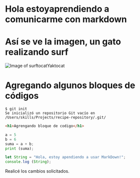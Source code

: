 # Hola estoyaprendiendo a comunicarme con markdown
# Así se ve la imagen, un gato realizando surf
![Image of surftocatYaktocat](https://octodex.github.com/images/surftocat.png)

# Agregando algunos bloques de códigos

```
$ git init
Se inicializó un repositorio Git vacío en /Users/skills/Projects/recipe-repository/.git/
```
``` HTML
<h1>Agrengando bloque de codigo</h1>
```
```Python
a = 5
b = 6
suma = a + b;
print (suma);
```
``` JavaScript
let String = "Hola, estoy apendiendo a usar MarkDown!";
console.log (String);
```













Realicé los cambios solicitados.
